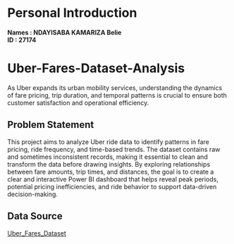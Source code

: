 # Personal Introduction
**Names : NDAYISABA KAMARIZA Belie**<br>
**ID : 27174**

# Uber-Fares-Dataset-Analysis
As Uber expands its urban mobility services, understanding the dynamics of fare pricing, trip duration, and temporal patterns is crucial to ensure both customer satisfaction and operational efficiency.

## Problem Statement
This project aims to analyze Uber ride data to identify patterns in fare pricing, ride frequency, and time-based trends. The dataset contains raw and sometimes inconsistent records, making it essential to clean and transform the data before drawing insights. By exploring relationships between fare amounts, trip times, and distances, the goal is to create a clear and interactive Power BI dashboard that helps reveal peak periods, potential pricing inefficiencies, and ride behavior to support data-driven decision-making.
## Data Source
[Uber_Fares_Dataset](https://www.kaggle.com/datasets/yasserh/uber-fares-dataset) 

